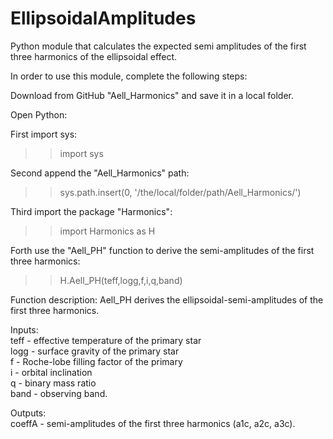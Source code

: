 # EllipsoidalAmplitudes

Python module that calculates the expected semi amplitudes of the first three harmonics of the ellipsoidal effect.

In order to use this module, complete the following steps:

Download from GitHub "Aell_Harmonics" and save it in a local folder.

Open Python:

First import sys:
>> import sys

Second append the "Aell_Harmonics" path:
>> sys.path.insert(0, '/the/local/folder/path/Aell_Harmonics/')

Third import the package "Harmonics":
>> import Harmonics as H

Forth use the "Aell_PH" function to derive the semi-amplitudes of the first three harmonics:
>> H.Aell_PH(teff,logg,f,i,q,band)

Function description:
Aell_PH derives the ellipsoidal-semi-amplitudes of the first three harmonics.

Inputs:  
teff - effective temperature of the primary star  
logg - surface gravity of the primary star  
f - Roche-lobe filling factor of the primary  
i - orbital inclination  
q - binary mass ratio  
band - observing band.  

Outputs:  
coeffA - semi-amplitudes of the first three harmonics (a1c, a2c, a3c).



